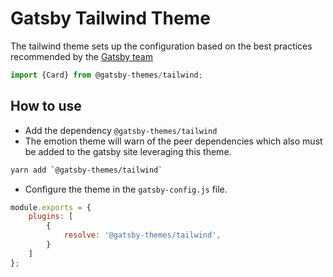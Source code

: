 # Gatsby Tailwind Theme

The tailwind theme sets up the configuration based on the best practices recommended by the [Gatsby team](https://www.gatsbyjs.org/docs/tailwind-css/)


```javascript
import {Card} from @gatsby-themes/tailwind;
```

## How to use

- Add the dependency `@gatsby-themes/tailwind`
- The emotion theme will warn of the peer dependencies which also must be added to the gatsby site leveraging this theme.

```bash
yarn add `@gatsby-themes/tailwind`
```

- Configure the theme in the `gatsby-config.js` file.

```javascript
module.exports = {
	plugins: [
		{
			resolve: '@gatsby-themes/tailwind',
		}
	]
};
```
